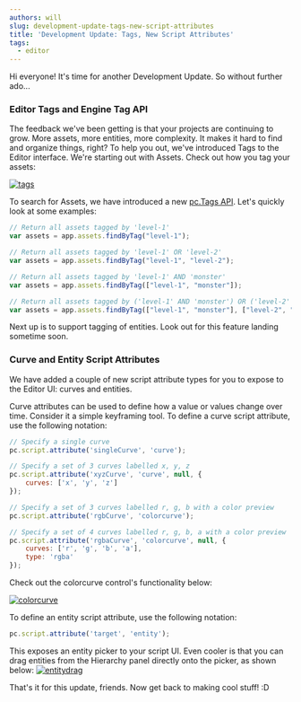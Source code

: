 ```yaml
---
authors: will
slug: development-update-tags-new-script-attributes
title: 'Development Update: Tags, New Script Attributes'
tags:
  - editor
---
```


Hi everyone! It's time for another Development Update. So without further ado...

### Editor Tags and Engine Tag API

The feedback we've been getting is that your projects are continuing to grow. More assets, more entities, more complexity. It makes it hard to find and organize things, right? To help you out, we've introduced Tags to the Editor interface. We're starting out with Assets. Check out how you tag your assets:

[![tags](/img/tags.gif)](/img/tags.gif)

To search for Assets, we have introduced a new [pc.Tags API](https://api.playcanvas.com/classes/Engine.Tags.html). Let's quickly look at some examples:

```javascript
// Return all assets tagged by 'level-1'
var assets = app.assets.findByTag("level-1");

// Return all assets tagged by 'level-1' OR 'level-2'
var assets = app.assets.findByTag("level-1", "level-2");

// Return all assets tagged by 'level-1' AND 'monster'
var assets = app.assets.findByTag(["level-1", "monster"]);

// Return all assets tagged by ('level-1' AND 'monster') OR ('level-2' AND 'monster')
var assets = app.assets.findByTag(["level-1", "monster"], ["level-2", "monster"]);
```

Next up is to support tagging of entities. Look out for this feature landing sometime soon.

### Curve and Entity Script Attributes

We have added a couple of new script attribute types for you to expose to the Editor UI: curves and entities.

Curve attributes can be used to define how a value or values change over time. Consider it a simple keyframing tool. To define a curve script attribute, use the following notation:

```javascript
// Specify a single curve
pc.script.attribute('singleCurve', 'curve');

// Specify a set of 3 curves labelled x, y, z
pc.script.attribute('xyzCurve', 'curve', null, {
    curves: ['x', 'y', 'z']
});

// Specify a set of 3 curves labelled r, g, b with a color preview
pc.script.attribute('rgbCurve', 'colorcurve');

// Specify a set of 4 curves labelled r, g, b, a with a color preview
pc.script.attribute('rgbaCurve', 'colorcurve', null, {
    curves: ['r', 'g', 'b', 'a'],
    type: 'rgba'
});
```

Check out the colorcurve control's functionality below:

[![colorcurve](/img/colorcurve.gif)](/img/colorcurve.gif)

To define an entity script attribute, use the following notation:

```javascript
pc.script.attribute('target', 'entity');
```

This exposes an entity picker to your script UI. Even cooler is that you can drag entities from the Hierarchy panel directly onto the picker, as shown below:
[![entitydrag](/img/entitydrag.gif)](/img/entitydrag.gif)

That's it for this update, friends. Now get back to making cool stuff! :D
